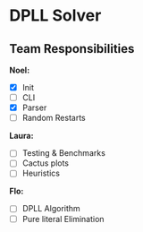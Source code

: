 # DPLL Solver

## Team Responsibilities

**Noel:**

- [x] Init
- [ ] CLI
- [x] Parser
- [ ] Random Restarts

**Laura:**

- [ ] Testing & Benchmarks
- [ ] Cactus plots
- [ ] Heuristics

**Flo:**

- [ ] DPLL Algorithm
- [ ] Pure literal Elimination
